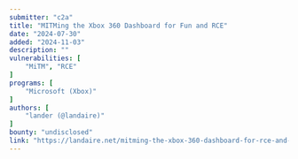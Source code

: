 ```yaml
---
submitter: "c2a"
title: "MITMing the Xbox 360 Dashboard for Fun and RCE"
date: "2024-07-30"
added: "2024-11-03"
description: ""
vulnerabilities: [
    "MiTM", "RCE"
]
programs: [
    "Microsoft (Xbox)"
]
authors: [
    "lander (@landaire)"
]
bounty: "undisclosed"
link: "https://landaire.net/mitming-the-xbox-360-dashboard-for-rce-and-fun/"
---
```




